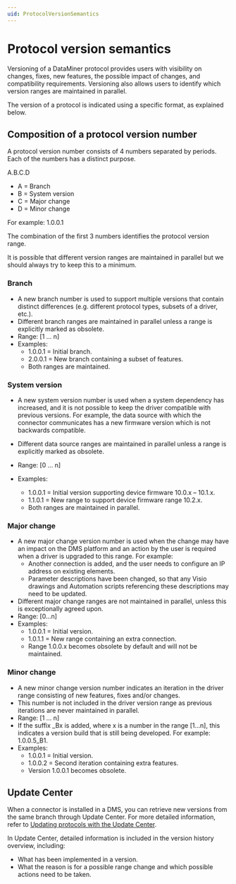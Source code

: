 ```yaml
---
uid: ProtocolVersionSemantics
---
```


# Protocol version semantics

Versioning of a DataMiner protocol provides users with visibility on changes, fixes, new features, the possible impact of changes, and compatibility requirements. Versioning also allows users to identify which version ranges are maintained in parallel.

The version of a protocol is indicated using a specific format, as explained below.

## Composition of a protocol version number

A protocol version number consists of 4 numbers separated by periods. Each of the numbers has a distinct purpose.

A.B.C.D

- A = Branch
- B = System version
- C = Major change
- D = Minor change

For example: 1.0.0.1

The combination of the first 3 numbers identifies the protocol version range.

It is possible that different version ranges are maintained in parallel but we should always try to keep this to a minimum.

### Branch

- A new branch number is used to support multiple versions that contain distinct differences (e.g. different protocol types, subsets of a driver, etc.).
- Different branch ranges are maintained in parallel unless a range is explicitly marked as obsolete.
- Range: [1 … n]
- Examples:
  - 1.0.0.1 = Initial branch.
  - 2.0.0.1 = New branch containing a subset of features.
  - Both ranges are maintained.

### System version

- A new system version number is used when a system dependency has increased, and it is not possible to keep the driver compatible with previous versions. For example,
the data source with which the connector communicates has a new firmware version which is not backwards compatible.

- Different data source ranges are maintained in parallel unless a range is explicitly marked as obsolete.
- Range: [0 … n]
- Examples:
  - 1.0.0.1 = Initial version supporting device firmware 10.0.x – 10.1.x.
  - 1.1.0.1 = New range to support device firmware range 10.2.x.
  - Both ranges are maintained in parallel.

### Major change

- A new major change version number is used when the change may have an impact on the DMS platform and an action by the user is required when a driver is upgraded to this range. For example:
  - Another connection is added, and the user needs to configure an IP address on existing elements.
  - Parameter descriptions have been changed, so that any Visio drawings and Automation scripts referencing these descriptions may need to be updated.
- Different major change ranges are not maintained in parallel, unless this is exceptionally agreed upon.
- Range: [0…n]
- Examples:
  - 1.0.0.1 = Initial version.
  - 1.0.1.1 = New range containing an extra connection.
  - Range 1.0.0.x becomes obsolete by default and will not be maintained.

### Minor change

- A new minor change version number indicates an iteration in the driver range consisting of new features, fixes and/or changes.
- This number is not included in the driver version range as previous iterations are never maintained in parallel.
- Range:  [1 … n]
- If the suffix _Bx is added, where x is a number in the range [1…n], this indicates a version build that is still being developed. For example: 1.0.0.5_B1.
- Examples:
  - 1.0.0.1 = Initial version.
  - 1.0.0.2 = Second iteration containing extra features.
  - Version 1.0.0.1 becomes obsolete.

## Update Center

When a connector is installed in a DMS, you can retrieve new versions from the same branch through Update Center. For more detailed information, refer to [Updating protocols with the Update Center](xref:Adding_a_protocol_or_protocol_version_to_your_DataMiner_System#updating-protocols-with-the-update-center).

In Update Center, detailed information is included in the version history overview, including:

- What has been implemented in a version.
- What the reason is for a possible range change and which possible actions need to be taken.
